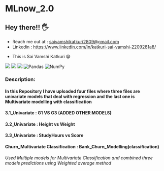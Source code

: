 # MLnow_2.0


## Hey there!! 🖐
- Reach me out at : saivamshikatkuri2809@gmail.com
- Linkedin : https://www.linkedin.com/in/katkuri-sai-vamshi-2209281a8/
<ul>
  <li>
    This is Sai Vamshi Katkuri 😁
  </li>
  </ul>

<span><img src="https://img.shields.io/badge/Python-FFD43B?style=for-the-badge&logo=python&logoColor=darkgreen" />
<img src="https://img.shields.io/badge/TensorFlow-FF6F00?style=for-the-badge&logo=TensorFlow&logoColor=white" />
<img src="https://img.shields.io/badge/Jupyter-F37626.svg?&style=for-the-badge&logo=Jupyter&logoColor=white" />  <img alt="Pandas" src="https://img.shields.io/badge/pandas-%23150458.svg?style=for-the-badge&logo=pandas&logoColor=white" />  <img alt="NumPy" src="https://img.shields.io/badge/numpy-%23013243.svg?style=for-the-badge&logo=numpy&logoColor=white" /></span>
### Description:
#### In this Repository I have uploaded four files where three files are univariate models that deal with regression and the last one is Multivariate modelling with classification
#### 3.1_Univariate :  G1 VS G3 (ADDED OTHER MODELS)
#### 3.2_Univariate :  Height vs Weight 
#### 3.3_Univariate :  StudyHours vs Score
#### Churn_Multivariate Classification   : Bank_Churn_Modelling(classification) 
*Used Multiple models for Multivariate Classification and combined three models predictions using Weighted average method*

